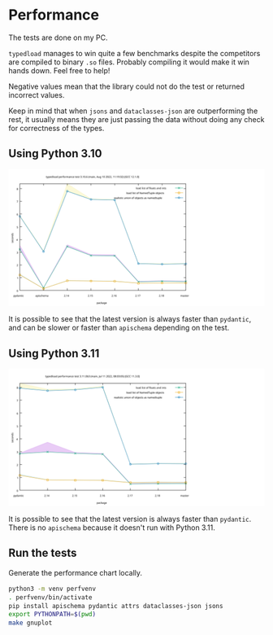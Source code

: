 Performance
===========

The tests are done on my PC.

`typedload` manages to win quite a few benchmarks despite the competitors are compiled to binary `.so` files. Probably compiling it would make it win hands down. Feel free to help!

Negative values mean that the library could not do the test or returned incorrect values.

Keep in mind that when `jsons` and `dataclasses-json` are outperforming the rest, it usually means they are just passing the data without doing any check for correctness of the types.

Using Python 3.10
-----------------

![performance chart](3.10.svg "Title")

It is possible to see that the latest version is always faster than `pydantic`, and can be slower or faster than `apischema` depending on the test.

Using Python 3.11
-----------------

![performance chart](3.11.svg "Title")

It is possible to see that the latest version is always faster than `pydantic`. There is no `apischema` because it doesn't run with Python 3.11.


Run the tests
-------------

Generate the performance chart locally.

```bash
python3 -m venv perfvenv
. perfvenv/bin/activate
pip install apischema pydantic attrs dataclasses-json jsons
export PYTHONPATH=$(pwd)
make gnuplot
```
